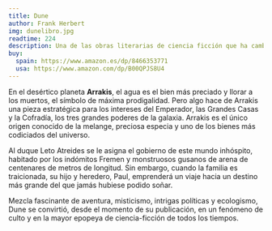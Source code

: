 ```yaml
---
title: Dune
author: Frank Herbert 
img: dunelibro.jpg
readtime: 224
description: Una de las obras literarias de ciencia ficción que ha cambiado el mundo.
buy:
  spain: https://www.amazon.es/dp/8466353771
  usa: https://www.amazon.com/dp/B00QPJS8U4
---
```


En el desértico planeta **Arrakis**, el agua es el bien más preciado y llorar a los muertos, el símbolo de máxima prodigalidad. Pero algo hace de Arrakis una pieza estratégica para los intereses del Emperador, las Grandes Casas y la Cofradía, los tres grandes poderes de la galaxia. Arrakis es el único origen conocido de la melange, preciosa especia y uno de los bienes más codiciados del universo.

Al duque Leto Atreides se le asigna el gobierno de este mundo inhóspito, habitado por los indómitos Fremen y monstruosos gusanos de arena de centenares de metros de longitud. Sin embargo, cuando la familia es traicionada, su hijo y heredero, Paul, emprenderá un viaje hacia un destino más grande del que jamás hubiese podido soñar.

Mezcla fascinante de aventura, misticismo, intrigas políticas y ecologismo, Dune se convirtió, desde el momento de su publicación, en un fenómeno de culto y en la mayor epopeya de ciencia-ficción de todos los tiempos.



